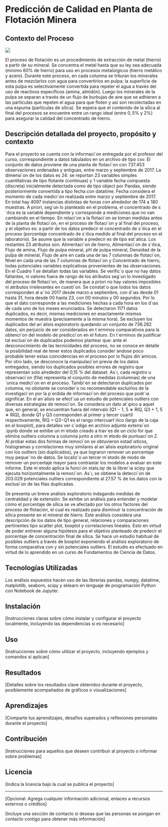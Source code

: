 # Predicción de Calidad en Planta de Flotación Minera

## Contexto del Proceso

![](https://github.com/UrsulaMoya/mi-primer-repositorio-para-la-minera/blob/main/columna%20flotacion%20limpia.jpg)

El proceso de flotación es un procedimiento de extracción de metal (hierro) a partir de su mineral. Se concentra el metal hasta que su ley sea adecuada (mínimo 60% de hierro) para uso en procesos metalúrgicos (hierro metálico y acero). Durante este proceso, en cada columna se trituran los minerales antes de mezclarlos con agua para convertirlos en pulpa; la superficie de esta pulpa es selectivamente convertida para repeler el agua a través del uso de reactivos específicos (amina, almidón). Luego los minerales de la pulpa se separan a través de un flujo de burbujas de aire que se adhieren a las partículas que repelen el agua para que floten y así son recolectadas en una espuma (partículas de sílica). Se espera que el contenido de la sílica al final del procesos se encuentre entre un rango ideal (entre  $0,5$% y 2%) para asegurar la calidad del concentrado de hierro.

## Descripción detallada del proyecto, propósito y contexto

Para el proyecto se cuenta con la informaci´on entregada por el profesor del curso, correspondiente a datos tabulados en
un archivo de tipo csv. El conjunto de datos proviene de una planta de flotaci´on con 737.453 observaciones ordenadas
y antiguas, entre marzo y septiembre de 2017. La dimensi´on de los datos es 24: se reportan 23 variables simples
cuantitativas de tipo flotante (continuas) y 1 variable fecha compuesta (discreta) inicialmente detectada como de tipo
object por Pandas, siendo posteriormente convertida a tipo fecha con datatime. Fecha considera el momento de cada
medici´on realizada entre marzo y septiembre de 2017. En total hay 4097 instancias distintas de horas con alrededor
de 174 a 180 muestras.
A priori, seg´un lo planteado en el problema, el concentrado de s´ılica es la variable dependiente y corresponde a
mediciones que no van cambiando en el tiempo. En relaci´on a la flotaci´on se toman medidas antes de la planta de
flotaci´on, en el proceso de flotaci´on y al final del proceso, y el objetivo es: a partir de los datos predecir el concentrado
de s´ılica en el proceso (porcentaje concentrado de s´ılica medido al final del proceso en el laboratorio). Se asume que
la variable a predecir es de tipo est´atica.
Los restantes 23 atributos son: Alimentaci´on de hierro, Alimentaci´on de s´ılica, Flujo de amina, Flujo de pulpa mineral,
pH de pulpa mineral, Densidad de la pulpa de mineral, Flujo de aire en cada una de las 7 columnas de flotaci´on,
Nivel en cada una de las 7 columnas de flotaci´on y Concentrado de hierro, todas potenciales variables explicativas
provenientes de las observaciones. En el Cuadro 1 se detallan todas las variables.
Se verific´o que no hay datos faltantes, ni valores fuera de rango de los atributos seg´un lo investigado del proceso de
flotaci´on, de manera que a priori no hay valores imposibles ni atributos irrelevantes en cuesti´on. Se constat´o que todos
los datos corresponden al a˜no 2017 desde marzo a septiembre, con d´ıas desde 01 hasta 31, hora desde 00 hasta 23, con
00 minutos y 00 segundos. Por lo que el dato corresponde a las mediciones hechas a cada hora en los d´ıas de cada uno
de los meses enunciados.
Se detectaron 1171 datos duplicados, es decir, mismas mediciones en exactamente mismos momentos de muestra
(precisamente a la misma hora). Se excluyen los duplicados del an´alisis exploratorio quedando un conjunto de 736.282
datos, sin perjuicio de ser considerados en t´erminos comparativos para la obtenci´on del modelo de predicci´on en el
futuro. En t´erminos de justificar tal exclusi´on de duplicados podemos plantear que: ante el desconocimiento de las
tecnicidades del proceso, no se conoce en detalle la posibilidad real de tener estos duplicados consider´andose poco
probable tener estas coincidencias en el proceso por lo flujos din´amicos. Por otro lado, se desconoce la manipulaci´on
previa de los datos entregados, siendo los duplicados posibles errores de registro que representan solo alrededor del
0,15 % del dataset. As´ı, cada registro u observaci´on (fila) representa el conjunto de medidas (columnas) de una ´unica
medici´on en el proceso. Tambi´en se detectaron duplicados por columna, no obstante se consider´o no recomendable
excluirlos de la investigaci´on por la p´erdida de informaci´on del proceso que podr´ıa significar.
En el an´alisis se efect´ua un estudio de potenciales outliers con diversas estrategias de remoci´on. Se considera un dato
at´ıpico a aquel que, en general, se encuentran fuera del intervalo [Q1 − 1, 5 ∗ RIQ, Q3 + 1, 5 ∗ RIQ], donde Q1 y Q3
corresponden al primer y tercer cuartil respectivamente, RIQ = Q3−Q1 es el rango intercuart´ılico (largo de la caja en
el boxplot), para detalles ver c´odigo en archivo adjunto extensi´on .ipynb donde se exhibe un m´etodo creado a trav´es de
un ciclo for que elimina outliers columna a columna junto a otro m´etodo de puntuaci´on Z. Al probar estas dos formas
de remoci´on se obtuvieron estad´ısticos, histogramas y correlaciones muy similares al an´alisis exploratorio original con
los outliers (sin duplicados), ya que lograron remover un porcentaje muy peque˜no de datos. Se localiz´o un tercer
m´etodo de modo de remover un porcentaje mayor para contrastar los modelos a evaluar en este informe. Este m´etodo
aplica la funci´on stats.iqr de la librer´ıa scipy que ejecuta horizontalmente la remoci´on. As´ı, se obtiene la detecci´on de
203.029 potenciales outliers correspondiente al 27.57 % de los datos con la exclusi´on de las filas duplicadas.

Se presenta un breve análisis exploratorio indagando medidas de centralidad y de extensión. Se exhibe un análisis para entender y modelar cómo el porcentaje de sílica se ve afectado por los otros factores del proceso de flotación, el cual es realizado para disminuir la concentración de sílica presente en el mineral de hierro. Este análisis considera una descripción de los datos de tipo general, relaciones y comparaciones pertinentes tipo scatter plot, boxplot y correlaciones lineales. Esto en virtud de poder entrever alguna hipótesis para el objetivo planteado de predecir el porcentaje de concentración final de sílica. Se hace un estudio habitual de posibles outliers a través de boxplot exponiendo el análisis exploratorio de forma comparativa con y sin potenciales outliers. El estudio es efectuado en virtud de lo aprendido en un curso de Fundamentos de Ciencia de Datos. 


## Tecnologías Utilizadas

Los análisis expuestos hacen uso de las librerías pandas, numpy, datatime, matplotlib, seaborn, scipy y sklearn en lenguaje de programación Python
con Notebook de Jupyter. 

## Instalación

[Instrucciones claras sobre cómo instalar y configurar el proyecto localmente, incluyendo las dependencias si es necesario]

## Uso

[Instrucciones sobre cómo utilizar el proyecto, incluyendo ejemplos y comandos si aplican]

## Resultados

[Detalles sobre los resultados clave obtenidos durante el proyecto, posiblemente acompañados de gráficos o visualizaciones]

## Aprendizajes

[Comparte tus aprendizajes, desafíos superados y reflexiones personales durante el proyecto]

## Contribución

[Instrucciones para aquellos que deseen contribuir al proyecto o informar sobre problemas]

## Licencia

[Indica la licencia bajo la cual se publica el proyecto]

---

[Opcional: Agrega cualquier información adicional, enlaces a recursos externos o créditos]

[Incluye una sección de contacto si deseas que las personas se pongan en contacto contigo para obtener más información]

